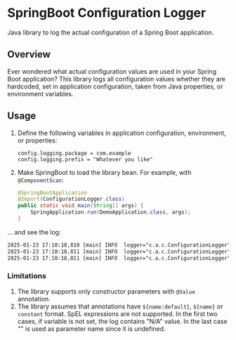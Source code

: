 # SpringBoot Configuration Logger

Java library to log the actual configuration of a Spring Boot application.

## Overview

Ever wondered what actual configuration values are used in your Spring Boot application?
This library logs all configuration values whether they are hardcoded, set in application configuration,
taken from Java properties, or environment variables.

## Usage

1. Define the following variables in application configuration, environment, or properties:

    ```properties
    config.logging.package = com.example
    config.logging.prefix = "Whatever you like"
    ```
1. Make SpringBoot to load the library bean. For example, with `@ComponentScan`:

    ```java
    @SpringBootApplication
    @Import(ConfigurationLogger.class)
    public static void main(String[] args) {
        SpringApplication.run(DemoApplication.class, args);
    }
   ```  
... and see the log:
```dtd 
2025-01-23 17:10:18,810 [main] INFO  logger="c.a.c.ConfigurationLogger", msg="Whatever you like: <unkn> = EXTRA2"
2025-01-23 17:10:18,811 [main] INFO  logger="c.a.c.ConfigurationLogger", msg="Whatever you like: APP_VERSION = 7.7.7"
2025-01-23 17:10:18,811 [main] INFO  logger="c.a.c.ConfigurationLogger", msg="Whatever you like: EXTRA = "
```

### Limitations
1. The library supports only constructor parameters with `@Value` annotation.
2. The library assumes that annotations have `${name:default}`, `${name}` or `constant` format. SpEL expressions are not supported.
In the first two cases, if variable  is not set, the log contains "N/A" value. In the last case "<unkn>" is used as parameter name since it is undefined.